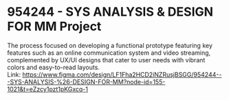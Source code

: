 # 954244 - SYS ANALYSIS & DESIGN FOR MM Project
The process focused on developing a functional prototype featuring key features such as an online communication system and video streaming, complemented by UX/UI designs that cater to user needs with vibrant colors and easy-to-read layouts.\
Link: https://www.figma.com/design/LF1Fha2HCD2iNZRusjBSGG/954244---SYS-ANALYSIS-%26-DESIGN-FOR-MM?node-id=155-1021&t=eZzcy1pzt1pKGxcq-1
